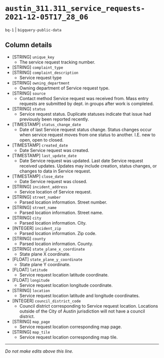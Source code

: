 # `austin_311.311_service_requests-2021-12-05T17_28_06`
`bq-1` | `bigquery-public-data`

## Column details
* [STRING]    `unique_key`
  - The service request tracking number.
* [STRING]    `complaint_type`
* [STRING]    `complaint_description`
  - Service request type
* [STRING]    `owning_department`
  - Owning department of Service request type.
* [STRING]    `source`
  - Contact method Service request was received from. Mass entry requests are submitted by dept. in groups after work is completed.
* [STRING]    `status`
  - Service request status. Duplicate statuses indicate that issue had previously been reported recently.
* [TIMESTAMP] `status_change_date`
  - Date of last Service request status change. Status changes occur when service request moves from one status to another. I.E. new to open, open to closed.
* [TIMESTAMP] `created_date`
  - Date Service request was created.
* [TIMESTAMP] `last_update_date`
  - Date Service request was updated. Last date Service request received updates. Updates may include creation, status changes, or changes to data in Service request.
* [TIMESTAMP] `close_date`
  - Date Service request was closed.
* [STRING]    `incident_address`
  - Service location of Service request.
* [STRING]    `street_number`
  - Parsed location information. Street number.
* [STRING]    `street_name`
  - Parsed location information. Street name.
* [STRING]    `city`
  - Parsed location information. City.
* [INTEGER]   `incident_zip`
  - Parsed location information. Zip code.
* [STRING]    `county`
  - Parsed location information. County.
* [STRING]    `state_plane_x_coordinate`
  - State plane X coordinate.
* [FLOAT]     `state_plane_y_coordinate`
  - State plane Y coordinate.
* [FLOAT]     `latitude`
  - Service request location latitude coordinate.
* [FLOAT]     `longitude`
  - Service request location longitude coordinate.
* [STRING]    `location`
  - Service request location latitude and longitude coordinates.
* [INTEGER]   `council_district_code`
  - Council district corresponding to Service request location. Locations outside of the City of Austin jurisdiction will not have a council district.
* [STRING]    `map_page`
  - Service request location corresponding map page.
* [STRING]    `map_tile`
  - Service request location corresponding map tile.

-------------------------------------------------------------------------------
*Do not make edits above this line.*
